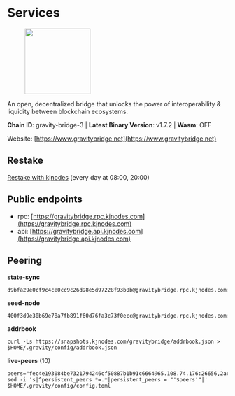 # Services

<figure><img src="https://raw.githubusercontent.com/kj89/testnet_manuals/main/pingpub/logos/gravitybridge.png" width="150" alt=""><figcaption></figcaption></figure>

An open, decentralized bridge that unlocks the power of  interoperability & liquidity between blockchain ecosystems.

**Chain ID**: gravity-bridge-3 | **Latest Binary Version**: v1.7.2 | **Wasm**: OFF

Website: [https://www.gravitybridge.net](https://www.gravitybridge.net)

## Restake

[Restake with kjnodes](https://restake.app/gravitybridge/gravityvaloper1nw3uavthnjwsgrrjzav2wdg9m0pw7k4fc7hvlz) (every day at 08:00, 20:00)
## Public endpoints

* rpc: [https://gravitybridge.rpc.kjnodes.com](https://gravitybridge.rpc.kjnodes.com)
* api: [https://gravitybridge.api.kjnodes.com](https://gravitybridge.api.kjnodes.com)

## Peering

**state-sync**

```
d9bfa29e0cf9c4ce0cc9c26d98e5d97228f93b0b@gravitybridge.rpc.kjnodes.com:26656
```

**seed-node**

```
400f3d9e30b69e78a7fb891f60d76fa3c73f0ecc@gravitybridge.rpc.kjnodes.com:26659
```

**addrbook**
```
curl -Ls https://snapshots.kjnodes.com/gravitybridge/addrbook.json > $HOME/.gravity/config/addrbook.json
```

**live-peers** (10)
```
peers="fec4e193084be7321794246cf50887b1b91c6664@65.108.74.176:26656,2acf8add94531707982f17b91192866ad02de504@154.12.227.186:26656,a2b2723dffd2dc3a8e5ea727f60c3eca3a07c6f5@80.64.208.80:26656,930f874c17eff988acd8eb761fea8d4873ea6eb3@185.249.227.231:29656,1643554bc52ec036f0f81aa72db14a4a0089d554@195.3.220.169:26656,d9bfa29e0cf9c4ce0cc9c26d98e5d97228f93b0b@65.109.88.38:26656,91e4523f2fcf6c7a8314b583d2f9f92cf93f10d7@51.250.18.132:26656,da401c011881747aa47b7348349edfc855794ba2@74.208.108.68:26656,4bebde6a1b2907bd3cc167d2802b909770cbfda1@137.184.197.230:26656,c4385ec685f08dfd635df6d21be9dfbdfdb52896@161.97.182.71:26656"
sed -i 's|^persistent_peers *=.*|persistent_peers = "'$peers'"|' $HOME/.gravity/config/config.toml
```
